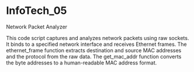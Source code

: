 # InfoTech_05 #
Network Packet Analyzer

This code script captures and analyzes network packets using raw sockets. It binds to a specified network interface and receives Ethernet frames. The ethernet_frame function extracts destination and source MAC addresses and the protocol from the raw data. The get_mac_addr function converts the byte addresses to a human-readable MAC address format.
